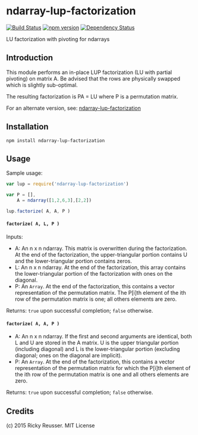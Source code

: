 # ndarray-lup-factorization

[![Build Status](https://travis-ci.org/scijs/ndarray-lup-factorization.svg?branch=master)](https://travis-ci.org/scijs/ndarray-lup-factorization) [![npm version](https://badge.fury.io/js/ndarray-lup-factorization.svg)](http://badge.fury.io/js/ndarray-lup-factorization)  [![Dependency Status](https://david-dm.org/scijs/ndarray-lup-factorization.svg)](https://david-dm.org/scijs/ndarray-lup-factorization)

LU factorization with pivoting for ndarrays

## Introduction

This module performs an in-place LUP factorization (LU with partial pivoting) on matrix A. Be advised that the rows are physically swapped which is slightly sub-optimal.

The resulting factorization is PA = LU where P is a permutation matrix.

For an alternate version, see: [ndarray-lup-factorization](https://github.com/scijs/ndarray-lup-factorization)

## Installation

`npm install ndarray-lup-factorization`

## Usage

Sample usage:

```javascript
var lup = require('ndarray-lup-factorization')

var P = [],
    A = ndarray([1,2,6,3],[2,2])

lup.factorize( A, A, P )
```


#### `factorize( A, L, P )`

Inputs:
- A: An n x n ndarray. This matrix is overwritten during the factorization. At the end of the factorization, the upper-triangular portion contains U and the lower-triangular portion contains zeros.
- L: An n x n ndarray. At the end of the factorization, this array contains the lower-triangular portion of the factorization with ones on the diagonal.
- P: An `Array`. At the end of the factorization, this contains a vector representation of the permutation matrix. The P[i]th element of the ith row of the permutation matrix is one; all others elements are zero.

Returns:
`true` upon successful completion; `false` otherwise.

#### `factorize( A, A, P )`

- A: An n x n ndarray. If the first and second arguments are identical, both L and U are stored in the A matrix. U is the upper triangular portion (including diagonal) and L is the lower-triangular portion (excluding diagonal; ones on the diagonal are implicit).
- P: An `Array`. At the end of the factorization, this contains a vector representation of the permutation matrix for which the P[i]th element of the ith row of the permutation matrix is one and all others elements are zero.

Returns:
`true` upon successful completion; `false` otherwise.

## Credits
(c) 2015 Ricky Reusser. MIT License

